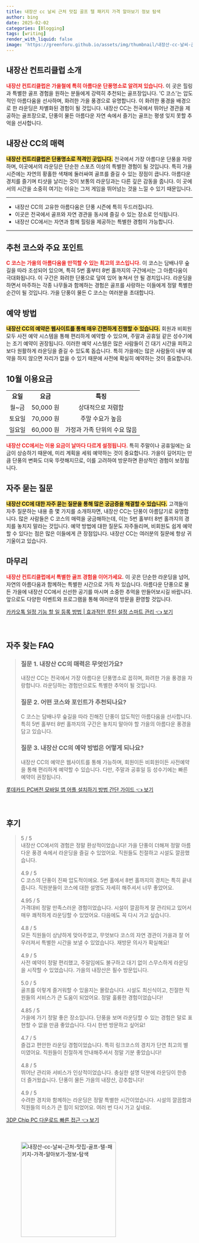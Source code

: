 ```yaml
---
title: 내장산 cc 날씨 근처 맛집 골프 텔 패키지 가격 알아보기 정보 탐색
author: bing
date: 2025-02-02
categories: [Blogging]
tags: [writing]
render_with_liquid: false
image: 'https://greenforu.github.io/assets/img/thumbnail/내장산-cc-날씨-근처-맛집-골프-텔-패키지-가격-알아보기-정보-탐색.webp'
---
```



<h2 id='내장산_컨트리클럽 소개'>내장산 컨트리클럽 소개</h2>

<p><b><span style="color: #ee2323;">내장산 컨트리클럽은 가을철에 특히 아름다운 단풍명소로 알려져 있습니다.</span></b> 이 곳은 힐링과 특별한 골프 경험을 원하는 분들에게 강력히 추천되는 골프장입니다. 'C 코스'는 압도적인 아름다움을 선사하며, 화려한 가을 풍경으로 유명합니다. 이 화려한 풍경을 배경으로 한 라운딩은 차별화된 경험이 될 것입니다. 내장산 CC는 전국에서 뛰어난 경관을 제공하는 골프장으로, 단풍이 물든 아름다운 자연 속에서 즐기는 골프는 평생 잊지 못할 추억을 선사합니다.</p>

<h2 id='내장산 CC의 매력'>내장산 CC의 매력</h2>

<p><b><span style="background-color: #ffe066;">내장산 컨트리클럽은 단풍명소로 적격인 곳입니다.</span></b> 전국에서 가장 아름다운 단풍을 자랑하며, 이곳에서의 라운딩은 단순한 스포츠 이상의 특별한 경험이 될 것입니다. 특히 가을 시즌에는 자연의 황홀한 색채에 둘러싸여 골프를 즐길 수 있는 장점이 큽니다. 아름다운 경치를 즐기며 티샷을 날리는 것이 보통의 라운딩과는 다른 깊은 감동을 줍니다. 이 곳에서의 시간을 소중히 여기는 이유는 그저 게임을 뛰어넘는 것을 느낄 수 있기 때문입니다.</p>

<hr />

<ul>
    <li>내장산 CC의 고유한 아름다움은 단풍 시즌에 특히 두드러집니다.</li>
    <li>이곳은 전국에서 골프와 자연 경관을 동시에 즐길 수 있는 장소로 인식됩니다.</li>
    <li>내장산 CC에서는 자연과 함께 힐링을 제공하는 특별한 경험이 가능합니다.</li>
</ul>

<hr />

<h2 id='추천 코스와 주요 포인트'>추천 코스와 주요 포인트</h2>

<p><b><span style="color: #ee2323;">C 코스는 가을의 아름다움을 만끽할 수 있는 최고의 코스입니다.</span></b> 이 코스는 담배나무 숲길을 따라 조성되어 있으며, 특히 5번 홀부터 8번 홀까지의 구간에서는 그 아름다움이 극대화됩니다. 이 구간은 화려한 단풍으로 덮여 있어 놓쳐서 안 될 경치입니다. 라운딩을 하면서 마주하는 각종 나무들과 함께하는 경험은 골프를 사랑하는 이들에게 정말 특별한 순간이 될 것입니다. 가을 단풍이 물든 C 코스는 여러분을 초대합니다.</p>

<h2 id='예약 방법'>예약 방법</h2>

<p><b><span style="background-color: #ffe066;">내장산 CC의 예약은 웹사이트를 통해 매우 간편하게 진행할 수 있습니다.</span></b> 회원과 비회원 모두 사전 예약 시스템을 통해 편리하게 예약할 수 있으며, 주말과 공휴일 같은 성수기에는 조기 예약이 권장됩니다. 이러한 예약 시스템은 많은 사람들이 긴 대기 시간을 피하고 보다 원활하게 라운딩을 즐길 수 있도록 돕습니다. 특히 가을에는 많은 사람들이 내부 예약을 하지 않으면 자리가 없을 수 있기 때문에 사전에 확실히 예약하는 것이 중요합니다.</p>

<h2 id='10월 이용요금'>10월 이용요금</h2>

<table>
    <tr>
        <td style="text-align: center; height: 17px;"><b>요일</b></td>
        <td style="text-align: center; height: 17px;"><b>요금</b></td>
        <td style="text-align: center; height: 17px;"><b>특징</b></td>
    </tr>
    <tr>
        <td style="text-align: center; height: 17px;">월~금</td>
        <td style="text-align: center; height: 17px;">50,000 원</td>
        <td style="text-align: center; height: 17px;">상대적으로 저렴함</td>
    </tr>
    <tr>
        <td style="text-align: center; height: 17px;">토요일</td>
        <td style="text-align: center; height: 17px;">70,000 원</td>
        <td style="text-align: center; height: 17px;">주말 수요가 높음</td>
    </tr>
    <tr>
        <td style="text-align: center; height: 17px;">일요일</td>
        <td style="text-align: center; height: 17px;">60,000 원</td>
        <td style="text-align: center; height: 17px;">가정과 가족 단위의 수요 많음</td>
    </tr>
</table>

<p><b><span style="color: #ee2323;">내장산 CC에서는 이용 요금이 날마다 다르게 설정됩니다.</span></b> 특히 주말이나 공휴일에는 요금이 상승하기 때문에, 미리 계획을 세워 예약하는 것이 중요합니다. 가을이 깊어지는 만큼 단풍의 변화도 더욱 뚜렷해지므로, 이를 고려하여 방문하면 환상적인 경험이 보장됩니다.</p>

<h2 id='자주 묻는 질문'>자주 묻는 질문</h2>

<p><b><span style="background-color: #ffe066;">내장산 CC에 대한 자주 묻는 질문을 통해 많은 궁금증을 해결할 수 있습니다.</span></b> 고객들이 자주 질문하는 내용 중 몇 가지를 소개하자면, 내장산 CC는 단풍이 아름답기로 유명합니다. 많은 사람들은 C 코스의 매력을 궁금해하는데, 이는 5번 홀부터 8번 홀까지의 경치를 놓치지 말라는 것입니다. 예약 방법에 대한 질문도 자주들리며, 비회원도 쉽게 예약할 수 있다는 점은 많은 이들에게 큰 장점입니다. 내장산 CC는 여러분의 질문에 항상 귀 기울이고 있습니다.</p>

<h2 id='마무리'>마무리</h2>

<p><b><span style="color: #ee2323;">내장산 컨트리클럽에서 특별한 골프 경험을 이어가세요.</span></b> 이 곳은 단순한 라운딩을 넘어, 자연의 아름다움과 함께하는 특별한 시간으로 가득 차 있습니다. 아름다운 단풍으로 물든 가을에 내장산 CC에서 신선한 공기를 마시며 소중한 추억을 만들어보시길 바랍니다. 앞으로도 다양한 이벤트와 프로그램을 통해 여러분의 방문을 환영할 것입니다.</p>


<p><a class="click-button" title="카카오톡 일정 기능 할 일 등록 방법 | 효과적인 루틴 설정 스마트 관리" href="https://greenforu.github.io/posts/%EC%B9%B4%EC%B9%B4%EC%98%A4%ED%86%A1-%EC%9D%BC%EC%A0%95-%EA%B8%B0%EB%8A%A5-%ED%95%A0-%EC%9D%BC-%EB%93%B1%EB%A1%9D-%EB%B0%A9%EB%B2%95-%ED%9A%A8%EA%B3%BC%EC%A0%81%EC%9D%B8-%EB%A3%A8%ED%8B%B4-%EC%84%A4%EC%A0%95-%EC%8A%A4%EB%A7%88%ED%8A%B8-%EA%B4%80%EB%A6%AC/" rel="dofollow">카카오톡 일정 기능 할 일 등록 방법 | 효과적인 루틴 설정 스마트 관리 👈 보기</a></p><br>
<h2 id='자주_찾는_FAQ'>자주 찾는 FAQ</h2>
<div itemscope="" itemtype="https://schema.org/FAQPage"> 
<blockquote> 
<div itemscope="" itemprop="mainEntity" itemtype="https://schema.org/Question"> 
<h3 itemprop="name">질문 1. 내장산 CC의 매력은 무엇인가요?</h3> 
<div itemscope="" itemprop="acceptedAnswer" itemtype="https://schema.org/Answer"> 
<span itemprop="text"> 
<p>내장산 CC는 전국에서 가장 아름다운 단풍명소로 꼽히며, 화려한 가을 풍경을 자랑합니다. 라운딩하는 경험만으로도 특별한 추억이 될 것입니다.</p> 
</span> 
</div> 
</div> 
<div itemscope="" itemprop="mainEntity" itemtype="https://schema.org/Question"> 
<h3 itemprop="name">질문 2. 어떤 코스와 포인트가 추천되나요?</h3> 
<div itemscope="" itemprop="acceptedAnswer" itemtype="https://schema.org/Answer"> 
<span itemprop="text"> 
<p>C 코스는 담배나무 숲길을 따라 진해진 단풍이 압도적인 아름다움을 선사합니다. 특히 5번 홀부터 8번 홀까지의 구간은 놓치지 말아야 할 가을의 아름다운 풍경을 담고 있습니다.</p> 
</span> 
</div> 
</div> 
<div itemscope="" itemprop="mainEntity" itemtype="https://schema.org/Question"> 
<h3 itemprop="name">질문 3. 내장산 CC의 예약 방법은 어떻게 되나요?</h3> 
<div itemscope="" itemprop="acceptedAnswer" itemtype="https://schema.org/Answer"> 
<span itemprop="text"> 
<p>내장산 CC의 예약은 웹사이트를 통해 가능하며, 회원이든 비회원이든 사전예약을 통해 편리하게 예약할 수 있습니다. 다만, 주말과 공휴일 등 성수기에는 빠른 예약이 권장됩니다.</p> 
</span> 
</div> 
</div> 
</blockquote> 
</div>
<p><a class="click-button" title="롯데카드 PC버전 모바일 앱 어플 설치하기 방법 간단 가이드" href="https://greenforu.github.io/posts/%EB%A1%AF%EB%8D%B0%EC%B9%B4%EB%93%9C-PC%EB%B2%84%EC%A0%84-%EB%AA%A8%EB%B0%94%EC%9D%BC-%EC%95%B1-%EC%96%B4%ED%94%8C-%EC%84%A4%EC%B9%98%ED%95%98%EA%B8%B0-%EB%B0%A9%EB%B2%95-%EA%B0%84%EB%8B%A8-%EA%B0%80%EC%9D%B4%EB%93%9C/" rel="dofollow">롯데카드 PC버전 모바일 앱 어플 설치하기 방법 간단 가이드 👈 보기</a></p><br>
<h2 id='후기'>후기</h2>
<div itemscope itemtype="https://schema.org/Product">
  <blockquote>
  <div itemprop="review" itemscope itemtype="https://schema.org/Review">
      <div itemprop="reviewRating" itemscope itemtype="https://schema.org/Rating"> <span itemprop="ratingValue">5</span> / <span itemprop="bestRating">5</span> </div>
      <span itemprop="reviewBody">내장산 CC에서의 경험은 정말 환상적이었습니다! 가을 단풍이 더해져 정말 아름다운 풍경 속에서 라운딩을 즐길 수 있었어요. 직원들도 친절하고 시설도 깔끔했습니다.</span>
  </div>
  <br>
  <div itemprop="review" itemscope itemtype="https://schema.org/Review">
      <div itemprop="reviewRating" itemscope itemtype="https://schema.org/Rating"> <span itemprop="ratingValue">4.9</span> / <span itemprop="bestRating">5</span> </div>
      <span itemprop="reviewBody">C 코스의 단풍이 진짜 압도적이에요. 5번 홀에서 8번 홀까지의 경치는 특히 끝내줍니다. 직원분들이 코스에 대한 설명도 자세히 해주셔서 너무 좋았어요.</span>
  </div>
  <br>
  <div itemprop="review" itemscope itemtype="https://schema.org/Review">
      <div itemprop="reviewRating" itemscope itemtype="https://schema.org/Rating"> <span itemprop="ratingValue">4.95</span> / <span itemprop="bestRating">5</span> </div>
      <span itemprop="reviewBody">가격대비 정말 만족스러운 경험이었습니다. 시설이 깔끔하게 잘 관리되고 있어서 매우 쾌적하게 라운딩할 수 있었어요. 다음에도 꼭 다시 가고 싶습니다.</span>
  </div>
  <br>
  <div itemprop="review" itemscope itemtype="https://schema.org/Review">
      <div itemprop="reviewRating" itemscope itemtype="https://schema.org/Rating"> <span itemprop="ratingValue">4.8</span> / <span itemprop="bestRating">5</span> </div>
      <span itemprop="reviewBody">모든 직원들이 상냥하게 맞아주었고, 무엇보다 코스의 자연 경관이 가을과 잘 어우러져서 특별한 시간을 보낼 수 있었습니다. 재방문 의사가 확실해요!</span>
  </div>
  <br>
  <div itemprop="review" itemscope itemtype="https://schema.org/Review">
      <div itemprop="reviewRating" itemscope itemtype="https://schema.org/Rating"> <span itemprop="ratingValue">4.9</span> / <span itemprop="bestRating">5</span> </div>
      <span itemprop="reviewBody">사전 예약이 정말 편리했고, 주말임에도 불구하고 대기 없이 스무스하게 라운딩을 시작할 수 있었습니다. 가을의 내장산은 필수 방문입니다.</span>
  </div>
  <br>
  <div itemprop="review" itemscope itemtype="https://schema.org/Review">
      <div itemprop="reviewRating" itemscope itemtype="https://schema.org/Rating"> <span itemprop="ratingValue">5.0</span> / <span itemprop="bestRating">5</span> </div>
      <span itemprop="reviewBody">골프를 이렇게 즐거워할 수 있을지는 몰랐습니다. 시설도 최신식이고, 친절한 직원들의 서비스가 큰 도움이 되었어요. 정말 훌륭한 경험이었습니다!</span>
  </div>
  <br>
  <div itemprop="review" itemscope itemtype="https://schema.org/Review">
      <div itemprop="reviewRating" itemscope itemtype="https://schema.org/Rating"> <span itemprop="ratingValue">4.85</span> / <span itemprop="bestRating">5</span> </div>
      <span itemprop="reviewBody">가을에 가기 정말 좋은 장소입니다. 단풍을 보며 라운딩할 수 있는 경험은 말로 표현할 수 없을 만큼 좋았습니다. 다시 한번 방문하고 싶어요!</span>
  </div>
  <br>
  <div itemprop="review" itemscope itemtype="https://schema.org/Review">
      <div itemprop="reviewRating" itemscope itemtype="https://schema.org/Rating"> <span itemprop="ratingValue">4.7</span> / <span itemprop="bestRating">5</span> </div>
      <span itemprop="reviewBody">즐겁고 편안한 라운딩 경험이었습니다. 특히 링크코스의 경치가 단연 최고의 별미였어요. 직원들이 친절하게 안내해주셔서 정말 기분 좋았습니다!</span>
  </div>
  <br>
  <div itemprop="review" itemscope itemtype="https://schema.org/Review">
      <div itemprop="reviewRating" itemscope itemtype="https://schema.org/Rating"> <span itemprop="ratingValue">4.8</span> / <span itemprop="bestRating">5</span> </div>
      <span itemprop="reviewBody">뛰어난 관리와 서비스가 인상적이었습니다. 충실한 설명 덕분에 라운딩이 한층 더 즐거웠습니다. 단풍이 물든 가을의 내장산, 강추합니다!</span>
  </div>
  <br>
  <div itemprop="review" itemscope itemtype="https://schema.org/Review">
      <div itemprop="reviewRating" itemscope itemtype="https://schema.org/Rating"> <span itemprop="ratingValue">4.9</span> / <span itemprop="bestRating">5</span> </div>
      <span itemprop="reviewBody">수려한 경치와 함께하는 라운딩은 정말 특별한 시간이었습니다. 시설의 깔끔함과 직원들의 미소가 큰 힘이 되었어요. 여러 번 다시 가고 싶네요.</span>
  </div>
  </blockquote>
</div>
<p><a class="click-button" title="3DP Chip PC 다운로드 빠른 접근" href="https://greenforu.github.io/posts/3DP-Chip-PC-%EB%8B%A4%EC%9A%B4%EB%A1%9C%EB%93%9C-%EB%B9%A0%EB%A5%B8-%EC%A0%91%EA%B7%BC/" rel="dofollow">3DP Chip PC 다운로드 빠른 접근 👈 보기</a></p><br>
<figure class="image"><img src="https://greenforu.github.io/assets/img/thumbnail/내장산-cc-날씨-근처-맛집-골프-텔-패키지-가격-알아보기-정보-탐색.webp" alt="내장산-cc-날씨-근처-맛집-골프-텔-패키지-가격-알아보기-정보-탐색" width="256" height="256"></figure>